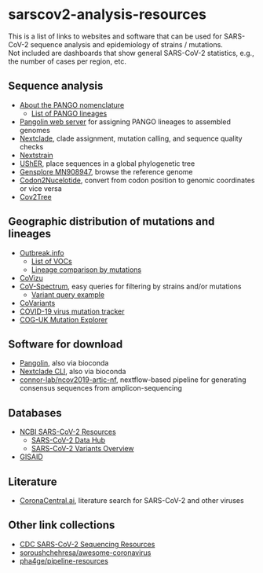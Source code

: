 # sarscov2-analysis-resources

This is a list of links to websites and software that can be used for SARS-CoV-2 sequence analysis and epidemiology of strains / mutations.  
Not included are dashboards that show general SARS-CoV-2 statistics, e.g., the number of cases per region, etc.

## Sequence analysis
* [About the PANGO nomenclature ](https://www.pango.network/)
  * [List of PANGO lineages](https://cov-lineages.org/lineage_list.html)
* [Pangolin web server](https://pangolin.cog-uk.io/) for assigning PANGO lineages to assembled genomes
* [Nextclade](https://clades.nextstrain.org/), clade assignment, mutation calling, and sequence quality checks
* [Nextstrain](https://nextstrain.org/)
* [UShER](https://genome.ucsc.edu/cgi-bin/hgPhyloPlace), place sequences in a global phylogenetic tree
* [Gensplore MN908947](https://gensplore.theo.io/?gb=%2Fsequence.gb), browse the reference genome
* [Codon2Nucelotide](https://codon2nucleotide.theo.io/), convert from codon position to genomic coordinates or vice versa
* [Cov2Tree](https://cov2tree.org/)

## Geographic distribution of mutations and lineages
* [Outbreak.info](https://outbreak.info/)
  * [List of VOCs](https://outbreak.info/situation-reports)
  * [Lineage comparison by mutations](https://outbreak.info/compare-lineages)
* [CoVizu](https://filogeneti.ca/CoVizu/)
* [CoV-Spectrum](https://cov-spectrum.org/explore/World/AllSamples/Past6M), easy queries for filtering by strains and/or mutations
  * [Variant query example](https://cov-spectrum.org/explore/Europe/AllSamples/Past3M/variants?variantQuery=%21B.1.1.529+%26+S%3A69-)
* [CoVariants](https://covariants.org/)
* [COVID-19 virus mutation tracker](https://www.cbrc.kaust.edu.sa/covmt/)
* [COG-UK Mutation Explorer](https://sars2.cvr.gla.ac.uk/cog-uk/)

## Software for download
* [Pangolin](https://github.com/cov-lineages/pangolin), also via bioconda
* [Nextclade CLI](https://docs.nextstrain.org/projects/nextclade/en/stable/user/nextclade-cli.html), also via bioconda
* [connor-lab/ncov2019-artic-nf](https://github.com/connor-lab/ncov2019-artic-nf), nextflow-based pipeline for generating consensus sequences from amplicon-sequencing

## Databases
* [NCBI SARS-CoV-2 Resources](https://www.ncbi.nlm.nih.gov/sars-cov-2/)
  * [SARS-CoV-2 Data Hub](https://www.ncbi.nlm.nih.gov/labs/virus/vssi/#/virus?SeqType_s=Nucleotide&VirusLineage_ss=SARS-CoV-2,%20taxid:2697049)
  * [SARS-CoV-2 Variants Overview](https://www.ncbi.nlm.nih.gov/activ)
* [GISAID](https://gisaid.org/)

## Literature
* [CoronaCentral.ai](https://coronacentral.ai/), literature search for SARS-CoV-2 and other viruses

## Other link collections
* [CDC SARS-CoV-2 Sequencing Resources](https://github.com/CDCgov/SARS-CoV-2_Sequencing)
* [soroushchehresa/awesome-coronavirus](https://github.com/soroushchehresa/awesome-coronavirus)
* [pha4ge/pipeline-resources](https://github.com/pha4ge/pipeline-resources#sars-cov-2-resources)
